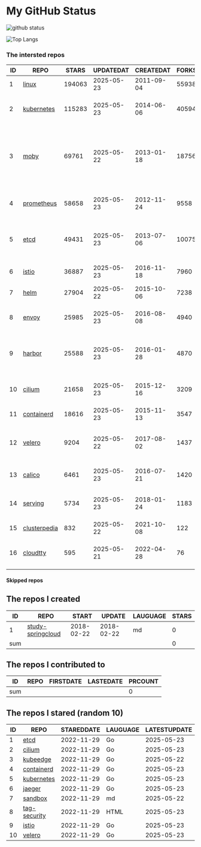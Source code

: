 # My GitHub Status

<img src="https://github-readme-stats-1.yihong0618.vercel.app/api?username=daoqingniu&show_icons=true&&&hide_title=true&count_private=true" alt="github status" />

![Top Langs](https://github-readme-stats-1.yihong0618.vercel.app/api/top-langs/?username=daoqingniu&layout=compact)

<!--START_SECTION:github_repos-->
### The intersted repos
| ID |                              REPO                               | STARS  | UPDATEDAT  | CREATEDAT  | FORKSCOUNT |                                                DESCRIPTIONS                                                |
|----|-----------------------------------------------------------------|--------|------------|------------|------------|------------------------------------------------------------------------------------------------------------|
|  1 | [linux](https://github.com/torvalds/linux)                      | 194063 | 2025-05-23 | 2011-09-04 |      55938 | Linux kernel source tree                                                                                   |
|  2 | [kubernetes](https://github.com/kubernetes/kubernetes)          | 115283 | 2025-05-23 | 2014-06-06 |      40594 | Production-Grade Container Scheduling and Management                                                       |
|  3 | [moby](https://github.com/moby/moby)                            |  69761 | 2025-05-22 | 2013-01-18 |      18756 | The Moby Project - a collaborative project for the container ecosystem to assemble container-based systems |
|  4 | [prometheus](https://github.com/prometheus/prometheus)          |  58658 | 2025-05-23 | 2012-11-24 |       9558 | The Prometheus monitoring system and time series database.                                                 |
|  5 | [etcd](https://github.com/etcd-io/etcd)                         |  49431 | 2025-05-23 | 2013-07-06 |      10075 | Distributed reliable key-value store for the most critical data of a distributed system                    |
|  6 | [istio](https://github.com/istio/istio)                         |  36887 | 2025-05-23 | 2016-11-18 |       7960 | Connect, secure, control, and observe services.                                                            |
|  7 | [helm](https://github.com/helm/helm)                            |  27904 | 2025-05-22 | 2015-10-06 |       7238 | The Kubernetes Package Manager                                                                             |
|  8 | [envoy](https://github.com/envoyproxy/envoy)                    |  25985 | 2025-05-23 | 2016-08-08 |       4940 | Cloud-native high-performance edge/middle/service proxy                                                    |
|  9 | [harbor](https://github.com/goharbor/harbor)                    |  25588 | 2025-05-23 | 2016-01-28 |       4870 | An open source trusted cloud native registry project that stores, signs, and scans content.                |
| 10 | [cilium](https://github.com/cilium/cilium)                      |  21658 | 2025-05-23 | 2015-12-16 |       3209 | eBPF-based Networking, Security, and Observability                                                         |
| 11 | [containerd](https://github.com/containerd/containerd)          |  18616 | 2025-05-23 | 2015-11-13 |       3547 | An open and reliable container runtime                                                                     |
| 12 | [velero](https://github.com/vmware-tanzu/velero)                |   9204 | 2025-05-22 | 2017-08-02 |       1437 | Backup and migrate Kubernetes applications and their persistent volumes                                    |
| 13 | [calico](https://github.com/projectcalico/calico)               |   6461 | 2025-05-23 | 2016-07-21 |       1420 | Cloud native networking and network security                                                               |
| 14 | [serving](https://github.com/knative/serving)                   |   5734 | 2025-05-23 | 2018-01-24 |       1183 | Kubernetes-based, scale-to-zero, request-driven compute                                                    |
| 15 | [clusterpedia](https://github.com/clusterpedia-io/clusterpedia) |    832 | 2025-05-22 | 2021-10-08 |        122 | The Encyclopedia of Kubernetes clusters                                                                    |
| 16 | [cloudtty](https://github.com/cloudtty/cloudtty)                |    595 | 2025-05-21 | 2022-04-28 |         76 | A Friendly Kubernetes CloudShell (Web Terminal) !                                                          |



#### Skipped repos
<!--END_SECTION:github_repos-->

<!--START_SECTION:my_github-->
## The repos I created
| ID  |                                 REPO                                 |   START    |   UPDATE   | LAUGUAGE | STARS |
|-----|----------------------------------------------------------------------|------------|------------|----------|-------|
|   1 | [study-springcloud](https://github.com/daoqingniu/study-springcloud) | 2018-02-22 | 2018-02-22 | md       |     0 |
| sum |                                                                      |            |            |          |     0 |

## The repos I contributed to
| ID  | REPO | FIRSTDATE | LASTEDATE | PRCOUNT |
|-----|------|-----------|-----------|---------|
| sum |      |           |           |       0 |

## The repos I stared (random 10)
| ID |                          REPO                          | STAREDDATE | LAUGUAGE | LATESTUPDATE |
|----|--------------------------------------------------------|------------|----------|--------------|
|  1 | [etcd](https://github.com/etcd-io/etcd)                | 2022-11-29 | Go       | 2025-05-23   |
|  2 | [cilium](https://github.com/cilium/cilium)             | 2022-11-29 | Go       | 2025-05-23   |
|  3 | [kubeedge](https://github.com/kubeedge/kubeedge)       | 2022-11-29 | Go       | 2025-05-22   |
|  4 | [containerd](https://github.com/containerd/containerd) | 2022-11-29 | Go       | 2025-05-23   |
|  5 | [kubernetes](https://github.com/kubernetes/kubernetes) | 2022-11-29 | Go       | 2025-05-23   |
|  6 | [jaeger](https://github.com/jaegertracing/jaeger)      | 2022-11-29 | Go       | 2025-05-23   |
|  7 | [sandbox](https://github.com/cncf/sandbox)             | 2022-11-29 | md       | 2025-05-22   |
|  8 | [tag-security](https://github.com/cncf/tag-security)   | 2022-11-29 | HTML     | 2025-05-23   |
|  9 | [istio](https://github.com/istio/istio)                | 2022-11-29 | Go       | 2025-05-23   |
| 10 | [velero](https://github.com/vmware-tanzu/velero)       | 2022-11-29 | Go       | 2025-05-23   |

<!--END_SECTION:my_github-->
